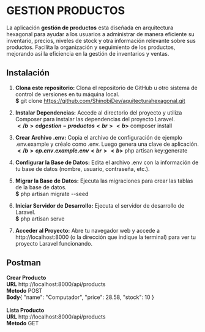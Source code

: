 # GESTION PRODUCTOS

La aplicación <b>gestión de productos</b> esta diseñada en arquitectura hexagonal para ayudar a los usuarios a administrar de manera eficiente su inventario, precios, niveles de stock y otra información relevante sobre sus productos. Facilita la organización y seguimiento de los productos, mejorando así la eficiencia en la gestión de inventarios y ventas.

## Instalación

1. <b>Clona este repositorio:</b> Clona el repositorio de GitHub u otro sistema de control de versiones en tu máquina local.<br>
   <b>$</b> git clone https://github.com/ShinobiDev/aquitecturahexagonal.git
   
2. <b>Instalar Dependencias:</b> Accede al directorio del proyecto y utiliza Composer para instalar las dependencias del proyecto Laravel.<br>
   <b>$</b> cd gestion-productos<br>
   <b>$</b> composer install

3. <b>Crear Archivo .env:</b> Copia el archivo de configuración de ejemplo .env.example y créalo como .env. Luego genera una clave de aplicación.<br>
   <b>$</b> cp .env.example .env<br>
   <b>$</b> php artisan key:generate
   
4. <b>Configurar la Base de Datos:</b> Edita el archivo .env con la información de tu base de datos (nombre, usuario, contraseña, etc.).<br>

5. <b>Migrar la Base de Datos:</b> Ejecuta las migraciones para crear las tablas de la base de datos.<br>
   <b>$</b> php artisan migrate --seed

6. <b>Iniciar Servidor de Desarrollo:</b> Ejecuta el servidor de desarrollo de Laravel.<br>
   <b>$</b> php artisan serve

7. <b>Acceder al Proyecto:</b> Abre tu navegador web y accede a http://localhost:8000 (o la dirección que indique la terminal) para ver tu proyecto Laravel funcionando.<br>
                                                                                     

## Postman

<b>Crear Producto</b><br>
<b>URL</b> http://localhost:8000/api/products<br>
<b>Metodo</b> POST<br>
<b>Body</b>{
                "name": "Computador",
                "price": 28.58,
                "stock": 10
            }<br><br>
<b>Lista Producto</b><br>
<b>URL</b> http://localhost:8000/api/products<br>
<b>Metodo</b> GET    
